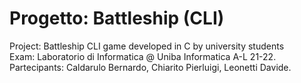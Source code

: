 # Progetto: Battleship (CLI)
Project: Battleship CLI game developed in C by university students <br>
Exam: Laboratorio di Informatica @ Uniba Informatica A-L 21-22. <br>
Partecipants: Caldarulo Bernardo, Chiarito Pierluigi, Leonetti Davide. <br>
